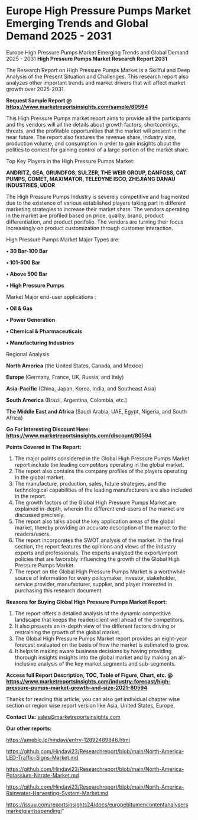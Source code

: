 # Europe High Pressure Pumps Market Emerging Trends and Global Demand 2025 - 2031
 Europe High Pressure Pumps Market Emerging Trends and Global Demand 2025 - 2031
<strong>High Pressure Pumps Market Research Report 2031</strong>

The Research Report on High Pressure Pumps Market is a Skillful and Deep Analysis of the Present Situation and Challenges. This research report also analyzes other important trends and market drivers that will affect market growth over 2025-2031.

<strong>Request Sample Report @ <a href=https://www.marketreportsinsights.com/sample/80594>https://www.marketreportsinsights.com/sample/80594</a></strong>

This High Pressure Pumps market report aims to provide all the participants and the vendors will all the details about growth factors, shortcomings, threats, and the profitable opportunities that the market will present in the near future. The report also features the revenue share, industry size, production volume, and consumption in order to gain insights about the politics to contest for gaining control of a large portion of the market share.

Top Key Players in the High Pressure Pumps Market:

<strong>ANDRITZ, GEA, GRUNDFOS, SULZER, THE WEIR GROUP, DANFOSS, CAT PUMPS, COMET, MAXIMATOR, TELEDYNE ISCO, ZHEJIANG DANAU INDUSTRIES, UDOR</strong>

The High Pressure Pumps Industry is severely competitive and fragmented due to the existence of various established players taking part in different marketing strategies to increase their market share. The vendors operating in the market are profiled based on price, quality, brand, product differentiation, and product portfolio. The vendors are turning their focus increasingly on product customization through customer interaction.

High Pressure Pumps Market Major Types are:

<strong>• 30 Bar-100 Bar

• 101-500 Bar

• Above 500 Bar

• High Pressure Pumps</strong>

Market Major end-user applications :

<strong>• Oil & Gas

• Power Generation

• Chemical & Pharmaceuticals

• Manufacturing Industries</strong>

Regional Analysis

</u><strong><b>North America</b></strong> (the United States, Canada, and Mexico)

<strong><b>Europe </b></strong>(Germany, France, UK, Russia, and Italy)

<strong><b>Asia-Pacific</b></strong> (China, Japan, Korea, India, and Southeast Asia)

<strong><b>South America</b></strong> (Brazil, Argentina, Colombia, etc.)

<strong><b>The Middle East and Africa</b></strong> (Saudi Arabia, UAE, Egypt, Nigeria, and South Africa)

<strong>Go For Interesting Discount Here: <a href=https://www.marketreportsinsights.com/discount/80594>https://www.marketreportsinsights.com/discount/80594</a></strong>

<strong>Points Covered in The Report:</strong>
<ol>
  <li>The major points considered in the Global High Pressure Pumps Market report include the leading competitors operating in the global market.</li>
  <li>The report also contains the company profiles of the players operating in the global market.</li>
  <li>The manufacture, production, sales, future strategies, and the technological capabilities of the leading manufacturers are also included in the report.</li>
  <li>The growth factors of the Global High Pressure Pumps Market are explained in-depth, wherein the different end-users of the market are discussed precisely.</li>
  <li>The report also talks about the key application areas of the global market, thereby providing an accurate description of the market to the readers/users.</li>
  <li>The report incorporates the SWOT analysis of the market. In the final section, the report features the opinions and views of the industry experts and professionals. The experts analyzed the export/import policies that are favorably influencing the growth of the Global High Pressure Pumps Market.</li>
  <li>The report on the Global High Pressure Pumps Market is a worthwhile source of information for every policymaker, investor, stakeholder, service provider, manufacturer, supplier, and player interested in purchasing this research document.</li>
</ol>
<strong>Reasons for Buying Global High Pressure Pumps Market Report:</strong>

<ol>
  <li>The report offers a detailed analysis of the dynamic competitive landscape that keeps the reader/client well ahead of the competitors.</li>
  <li>It also presents an in-depth view of the different factors driving or restraining the growth of the global market.</li>
  <li>The Global High Pressure Pumps Market report provides an eight-year forecast evaluated on the basis of how the market is estimated to grow.</li>
  <li>It helps in making aware business decisions by having providing thorough insights insights into the global market and by making an all-inclusive analysis of the key market segments and sub-segments.</li>
</ol>
<strong>Access full Report Description, TOC, Table of Figure, Chart, etc. @ <a href=https://www.marketreportsinsights.com/industry-forecast/high-pressure-pumps-market-growth-and-size-2021-80594>https://www.marketreportsinsights.com/industry-forecast/high-pressure-pumps-market-growth-and-size-2021-80594</a></strong>


Thanks for reading this article; you can also get individual chapter wise section or region wise report version like Asia, United States, Europe.

<strong>Contact Us:</strong>
sales@marketreportsinsights.com

<strong>Our other reports:</strong>

<a href=https://ameblo.jp/hindavi/entry-12892489846.html>https://ameblo.jp/hindavi/entry-12892489846.html</a>

<a href=https://github.com/Hindavi23/Researchreport/blob/main/North-America-LED-Traffic-Signs-Market.md>https://github.com/Hindavi23/Researchreport/blob/main/North-America-LED-Traffic-Signs-Market.md</a>

<a href=https://github.com/Hindavi23/Researchreport/blob/main/North-America-Potassium-Nitrate-Market.md>https://github.com/Hindavi23/Researchreport/blob/main/North-America-Potassium-Nitrate-Market.md</a>

<a href=https://github.com/Hindavi23/Researchreport/blob/main/North-America-Rainwater-Harvesting-System-Market.md>https://github.com/Hindavi23/Researchreport/blob/main/North-America-Rainwater-Harvesting-System-Market.md</a>

<a href=https://issuu.com/reportsinsights24/docs/europebitumencontentanalysersmarketgiantsspendingi>https://issuu.com/reportsinsights24/docs/europebitumencontentanalysersmarketgiantsspendingi</a>"
